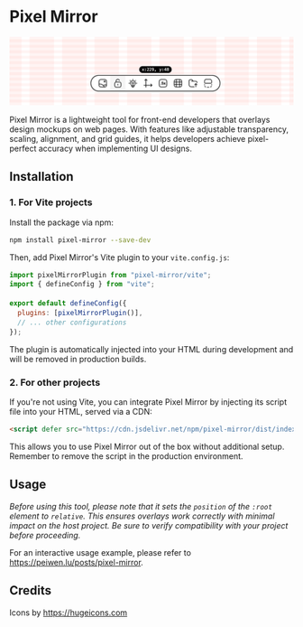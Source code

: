 # Pixel Mirror

![screenshot](./docs/app.png)

Pixel Mirror is a lightweight tool for front-end developers that overlays design mockups on web pages. With features like adjustable transparency, scaling, alignment, and grid guides, it helps developers achieve pixel-perfect accuracy when implementing UI designs.

## Installation

### 1. For Vite projects

Install the package via npm:

```bash
npm install pixel-mirror --save-dev
```

Then, add Pixel Mirror's Vite plugin to your `vite.config.js`:

```js
import pixelMirrorPlugin from "pixel-mirror/vite";
import { defineConfig } from "vite";

export default defineConfig({
  plugins: [pixelMirrorPlugin()],
  // ... other configurations
});
```

The plugin is automatically injected into your HTML during development and will be removed in production builds.

### 2. For other projects

If you're not using Vite, you can integrate Pixel Mirror by injecting its script file into your HTML, served via a CDN:

``` html
<script defer src="https://cdn.jsdelivr.net/npm/pixel-mirror/dist/index.js"></script>
```

This allows you to use Pixel Mirror out of the box without additional setup. Remember to remove the script in the production environment.

## Usage

_Before using this tool, please note that it sets the `position` of the `:root` element to `relative`. This ensures overlays work correctly with minimal impact on the host project. Be sure to verify compatibility with your project before proceeding._

For an interactive usage example, please refer to https://peiwen.lu/posts/pixel-mirror.

## Credits

Icons by https://hugeicons.com
